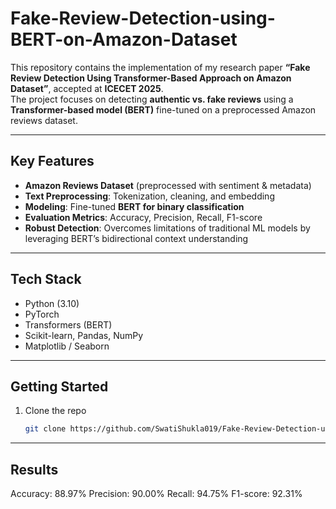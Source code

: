 # Fake-Review-Detection-using-BERT-on-Amazon-Dataset  

This repository contains the implementation of my research paper **“Fake Review Detection Using Transformer-Based Approach on Amazon Dataset”**, accepted at **ICECET 2025**.  
The project focuses on detecting **authentic vs. fake reviews** using a **Transformer-based model (BERT)** fine-tuned on a preprocessed Amazon reviews dataset.  

---

##  Key Features  
- **Amazon Reviews Dataset** (preprocessed with sentiment & metadata)  
- **Text Preprocessing**: Tokenization, cleaning, and embedding  
- **Modeling**: Fine-tuned **BERT for binary classification**  
- **Evaluation Metrics**: Accuracy, Precision, Recall, F1-score  
- **Robust Detection**: Overcomes limitations of traditional ML models by leveraging BERT’s bidirectional context understanding  

---

## Tech Stack  
- Python (3.10)  
- PyTorch  
- Transformers (BERT)  
- Scikit-learn, Pandas, NumPy  
- Matplotlib / Seaborn  

---

##  Getting Started  

1. Clone the repo  
   ```bash
   git clone https://github.com/SwatiShukla019/Fake-Review-Detection-using-BERT-on-Amazon-Dataset.git

---

## Results

Accuracy: 88.97%
Precision: 90.00%
Recall: 94.75%
F1-score: 92.31%
